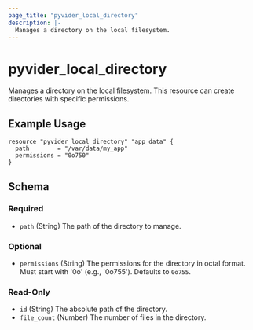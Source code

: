 ```yaml
---
page_title: "pyvider_local_directory"
description: |-
  Manages a directory on the local filesystem.
---
```


# pyvider_local_directory

Manages a directory on the local filesystem. This resource can create directories with specific permissions.

## Example Usage

```hcl
resource "pyvider_local_directory" "app_data" {
  path        = "/var/data/my_app"
  permissions = "0o750"
}
```

## Schema

### Required

- `path` (String) The path of the directory to manage.

### Optional

- `permissions` (String) The permissions for the directory in octal format. Must start with '0o' (e.g., '0o755'). Defaults to `0o755`.

### Read-Only

- `id` (String) The absolute path of the directory.
- `file_count` (Number) The number of files in the directory.
